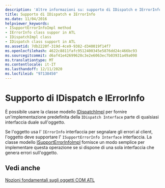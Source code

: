 ```yaml
---
description: 'Altre informazioni su: supporto di IDispatch e IErrorInfo'
title: Supporto di IDispatch e IErrorInfo
ms.date: 11/04/2016
helpviewer_keywords:
- ISupportErrorInfoImpl method
- IErrorInfo class suppor in ATL
- IDispatchImpl class
- IDispatch class support in ATL
ms.assetid: 7db2220f-319d-4ce9-9382-d340019f14f7
ms.openlocfilehash: 4622c8811fafc9512400345e5876dd24c466bc93
ms.sourcegitcommit: d6af41e42699628c3e2e6063ec7b03931a49a098
ms.translationtype: MT
ms.contentlocale: it-IT
ms.lasthandoff: 12/11/2020
ms.locfileid: "97138450"
---
```

# <a name="supporting-idispatch-and-ierrorinfo"></a>Supporto di IDispatch e IErrorInfo

È possibile usare la classe modello [IDispatchImpl](../atl/reference/idispatchimpl-class.md) per fornire un'implementazione predefinita della `IDispatch Interface` parte di qualsiasi interfaccia duale sull'oggetto.

Se l'oggetto usa l' `IErrorInfo` interfaccia per segnalare gli errori al client, l'oggetto deve supportare l' `ISupportErrorInfo Interface` interfaccia. La classe modello [ISupportErrorInfoImpl](../atl/reference/isupporterrorinfoimpl-class.md) fornisce un modo semplice per implementare questa operazione se si dispone di una sola interfaccia che genera errori sull'oggetto.

## <a name="see-also"></a>Vedi anche

[Nozioni fondamentali sugli oggetti COM ATL](../atl/fundamentals-of-atl-com-objects.md)
